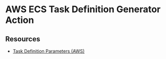 # AWS ECS Task Definition Generator Action

## Resources

  * [Task Definition Parameters (AWS)](https://docs.aws.amazon.com/AmazonECS/latest/developerguide/task_definition_parameters.html)
